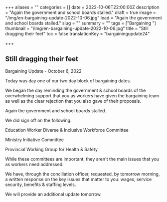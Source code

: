 +++
aliases = ""
categories = []
date = 2022-10-06T22:00:00Z
description = "Again the government and school boards stalled."
draft = true
image = "/img/en-bargaining-update-2022-10-06.jpg"
lead = "Again the government and school boards stalled."
slug = ""
summary = ""
tags = ["Bargaining "]
thumbnail = "/img/en-bargaining-update-2022-10-06.jpg"
title = "Still dragging their feet"
toc = false
translationKey = "bargainingupdate24"

+++
## Still dragging their feet

Bargaining Update - October 6, 2022

Today was day one of our two day block of bargaining dates.

We began the day reminding the government & school boards of the overwhelming support that you as workers have given the bargaining team as well as the clear rejection that you also gave of their proposals.

Again the government and school boards stalled.

We did sign off on the following:

Education Worker Diverse & Inclusive Workforce Committee

Ministry Initiative Committee

Provincial Working Group for Health & Safety

While these committees are important, they aren't the main issues that you as workers need addressed.

We have, through the conciliation officer, requested, by tomorrow morning, a written response on the key issues that matter to you: wages, service security, benefits & staffing levels.

We will provide an additional update tomorrow.